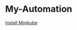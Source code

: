 # My-Automation

[Install Minikube](https://github.com/sjoh0704/My-Automation/tree/master/minikube)
